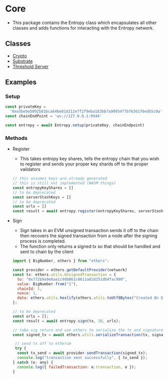 # Core

- This package contains the Entropy class which encapsulates all other classes and adds functions for interacting with the Entropy network.

## Classes

- [Crypto](Crypto.md)
- [Substrate](Substrate.md)
- [Threshold Server](ThresholdServer.md)

## Examples

### Setup

```js
const privateKey =
  '0xe5be9a5092b81bca64be81d212e7f2f9eba183bb7a90954f7b76361f6edb5c0a'
const chainEndPoint = 'ws://127.0.0.1:9944'

const entropy = await Entropy.setup(privateKey, chainEndpoint)
```

### Methods

- Register

  - This takes entropy key shares, tells the entropy chain that you wish to register and sends your proper key shards off to the proper validators

  ```js
  // this assumes keys are already generated
  // this is still not implemented (WASM things)
  const entropyKeyShares = []
  // to be deprecated
  const serverStashKeys = []
  // to be deprecated
  const urls = []
  const result = await entropy.register(entropyKeyShares, serverStashKeys, urls)
  ```

- Sign

  - Sign takes in an EVM unsigned transaction sends it off to the chain then recovers the signed transaction from a node after the signing process is completed.
  - The function only returns a signed tx so that should be handled and sent to chain by the client

  ```js
  import { BigNumber, ethers } from "ethers";

  const provider = ethers.getDefaultProvider(network)
  const tx: ethers.utils.UnsignedTransaction = {
    to: "0x772b9a9e8aa1c9db861c6611a82d251db4fac990",
    value: BigNumber.from("1"),
    chainId: 1,
    nonce: 1,
    data: ethers.utils.hexlify(ethers.utils.toUtf8Bytes("Created On Entropy")),
  };

  // to be deprecated
  const urls = [];
  const result = await entropy.sign(tx, 10, urls);

  // take sig return and use ethers to serialize the tx and signature
  const signed_tx = await ethers.utils.serializeTransaction(tx, signature);

   // send tx off to etherum
   try {
    const tx_send = await provider.sendTransaction(signed_tx);
    console.log("transaction sent successfully", { tx_send });
  } catch (e: any) {
    console.log({ failedTransaction: e.transaction, e });
  }
  ```
